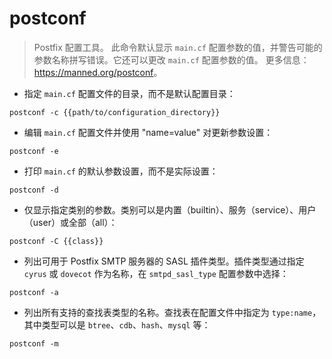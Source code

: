 # postconf

> Postfix 配置工具。
> 此命令默认显示 `main.cf` 配置参数的值，并警告可能的参数名称拼写错误。它还可以更改 `main.cf` 配置参数的值。
> 更多信息：<https://manned.org/postconf>。

- 指定 `main.cf` 配置文件的目录，而不是默认配置目录：

`postconf -c {{path/to/configuration_directory}}`

- 编辑 `main.cf` 配置文件并使用 "name=value" 对更新参数设置：

`postconf -e`

- 打印 `main.cf` 的默认参数设置，而不是实际设置：

`postconf -d`

- 仅显示指定类别的参数。类别可以是内置（builtin）、服务（service）、用户（user）或全部（all）：

`postconf -C {{class}}`

- 列出可用于 Postfix SMTP 服务器的 SASL 插件类型。插件类型通过指定 `cyrus` 或 `dovecot` 作为名称，在 `smtpd_sasl_type` 配置参数中选择：

`postconf -a`

- 列出所有支持的查找表类型的名称。查找表在配置文件中指定为 `type:name`，其中类型可以是 `btree`、`cdb`、`hash`、`mysql` 等：

`postconf -m`